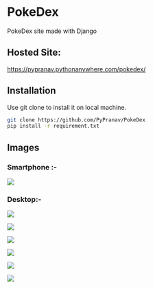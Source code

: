 # PokeDex
PokeDex site made with Django
  
## Hosted Site:
https://pypranav.pythonanywhere.com/pokedex/ 
## Installation  
Use git clone to install it on local machine.
```bash
git clone https://github.com/PyPranav/PokeDex
pip install -r requirement.txt
```
  
## Images
### Smartphone :-
  
![](https://lh3.googleusercontent.com/pw/ACtC-3du9yi0xktNdfaqNdSlui92qGQma1gLpTLWeqEa-xZAcixB3-KUJOtNZjxEne1qb79MVK13wZ97IUntclgCVC8dlHdj0iYb0-7igWNyDKfOSFWY0ehlIuJNq4sbDyU9D9plZfBQGqk6x_jlXV76aUPO=w338-h938-no?authuser=0)
  
### Desktop:-
  
![](https://cdn.discordapp.com/attachments/707881046976233504/747811518007083018/unknown.png)
  
![](https://cdn.discordapp.com/attachments/707881046976233504/748069977017286692/unknown.png)
  
![](https://cdn.discordapp.com/attachments/707881046976233504/748070466585100358/unknown.png)
  
![](https://cdn.discordapp.com/attachments/707881046976233504/747811892151451759/unknown.png)
  
![](https://cdn.discordapp.com/attachments/707881046976233504/747812252769452052/unknown.png)
  
![](https://cdn.discordapp.com/attachments/707881046976233504/748163457551040562/unknown.png)


